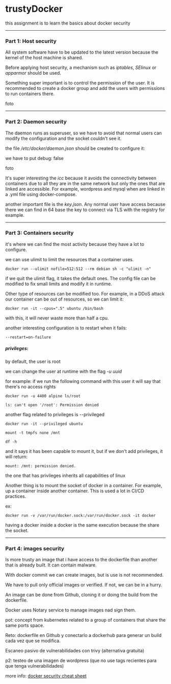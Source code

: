 # trustyDocker
this assignment is to learn the basics about docker security

<hr>

### Part 1: Host security

All system software have to be updated to the latest version because the kernel of the host machine is shared.

Before applying host security, a mechanism such as <i>iptables</i>, <i>SElinux</i> or <i>apparmor</i> should be used.

Something super important is to control the permission of the user. It is recommended to create a docker group and add the users with permissions to run containers there.

foto


<hr>

### Part 2: Daemon security

The daemon runs as superuser, so we have to avoid that normal users can modify the configuration and the socket couldn't see it.

the file <i>/etc/docker/daemon.json</i> should be created to configure it:

we have to put debug: false

foto

It's super interesting the <i>icc</i> because it avoids the connectivity between containers due to all they are in the same network but only the ones that are linked are accessible. For example, wordpress and mysql when are linked in a .yml file using docker-compose. 

another important file is the <i>key.json</i>. Any normal user have access because there we can find in 64 base the key to connect via TLS with the registry for example.

<hr>

### Part 3: Containers security

it's where we can find the most activity because they have a lot to configure.

we can use ulimit to limit the resources that a container uses.

``` 
docker run --ulimit nofile=512:512 --rm debian sh -c "ulimit -n" 

```

if we quit the ulimit flag, it takes the default ones. The config file can be modified to fix small limits and modify it in runtime.

Other type of resources can be modified too. For example, in a DDoS attack our container can be out of resources, so we can limit it:

``` 
docker run -it --cpus=".5" ubuntu /bin/bash

```
with this, it will never waste more than half a cpu.

another interesting configuration is to restart when it fails:

```
--restart=on-failure

```

##### privileges:

by default, the user is root

we can change the user at runtime with the flag <i>-u uuid</i>

for example: if we run the following command with this user it will say that there's no access rights

``` 
docker run -u 4400 alpine ls/root

ls: can't open '/root': Permission denied

```

another flag related to privileges is  --privileged

``` 
docker run -it --privileged ubuntu

mount -t tmpfs none /mnt

df -h
```

and it says it has been capable to mount it, but if we don't add privileges, it will return:

```
mount: /mnt: permission denied.
```

the one that has privileges inherits all capabilities of linux

Another thing is to mount the socket of docker in a container. For example, up a container inside another container. This is used a lot in CI/CD practices.

ex:

```
docker run -v /var/run/docker.sock:/var/run/docker.sock -it docker
```
having a docker inside a docker is the same execution because the share the socket.

<hr>

### Part 4: images security

Is more trusty an image that i have access to the dockerfile than another that is already built. It can contain malware.

With docker commit we can create images, but is use is not recommended.

We have to pull only official images or verified. If not, we can be in a hurry.

An image can be done from Github, cloning it or doing the build from the dockerfile.

Docker uses Notary service to manage images nad sign them.

pot: concept from kubernetes related to a group of containers that share the same ports space.

Reto: dockerfile en Github y conectarlo a dockerhub para generar un build cada vez que se modifica.

Escaneo pasivo de vulnerabilidades con trivy (alternativa gratuita)

p2: testeo de una imagen de wordpress (que no use tags recientes para que tenga vulnerabilidades)

more info: <a href="https://cheatsheetseries.owasp.org/cheatsheets/Docker_Security_Cheat_Sheet.html">docker security cheat sheet</a>

